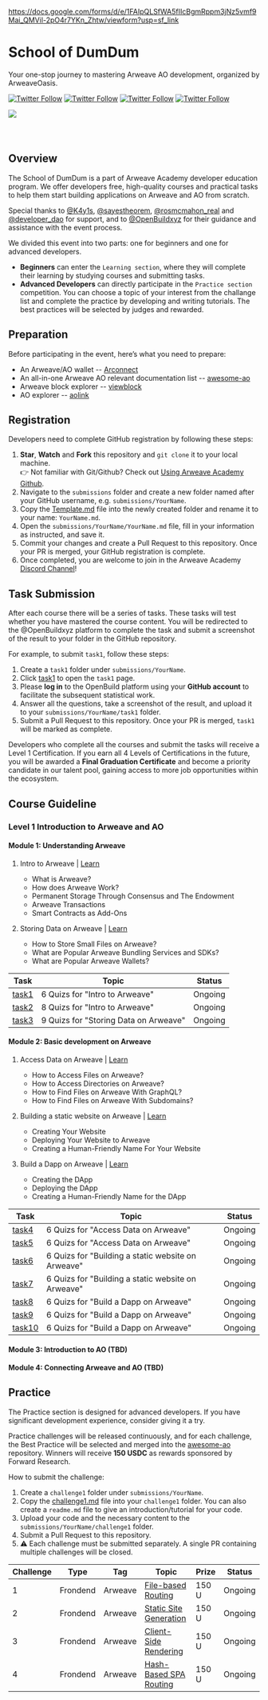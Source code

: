 https://docs.google.com/forms/d/e/1FAIpQLSfWA5fIIcBgmRppm3jNz5vmf9Mai_QMVil-2pO4r7YKn_Zhtw/viewform?usp=sf_link<!-- [中文](https://github.com/ArweaveOasis/Arweave-AO-Dev-Learning/blob/main/README_CN.md) / English -->

# School of DumDum

<div>
  <p>
   Your one-stop journey to mastering Arweave AO development, organized by ArweaveOasis.
  </p>
  <p>
    <a href="https://x.com/ArweaveEco"><img alt="Twitter Follow" src="https://img.shields.io/twitter/follow/ArweaveEco"></a>
    <a href="https://x.com/aoTheComputer"><img alt="Twitter Follow" src="https://img.shields.io/twitter/follow/AO"></a>
    <a href="https://x.com/fwdresearch"><img alt="Twitter Follow" src="https://img.shields.io/twitter/follow/fwdresearch"></a>
    <a href="https://x.com/ArweaveOasis"><img alt="Twitter Follow" src="https://img.shields.io/twitter/follow/ArweaveOasis"></a>
  </p>
  <img src="./doc/image/school%20of%20dumdum.jpg" style="margin: 0 auto 40px;" />
</div>

## Overview

The School of DumDum is a part of Arweave Academy developer education program. We offer developers free, high-quality courses and practical tasks to help them start building applications on Arweave and AO from scratch.  

Special thanks to [@K4y1s](https://x.com/K4y1s), [@sayestheorem](https://x.com/sayestheorem), [@rosmcmahon_real](https://x.com/rosmcmahon_real) and [@developer_dao](https://x.com/developer_dao) for support, and to [@OpenBuildxyz](https://x.com/OpenBuildxyz) for their guidance and assistance with the event process.

We divided this event into two parts: one for beginners and one for advanced developers.

- **Beginners** can enter the `Learning section`, where they will complete their learning by studying courses and submitting tasks.
- **Advanced Developers** can directly participate in the `Practice section` competition. You can choose a topic of your interest from the challange list and complete the practice by developing and writing tutorials. The best practices will be selected by judges and rewarded.

## Preparation

Before participating in the event, here’s what you need to prepare:

- An Arweave/AO wallet -- [Arconnect](https://www.arconnect.io/)
- An all-in-one Arweave AO relevant documentation list -- [awesome-ao](https://github.com/ArweaveOasis/awesome-ao)
- Arweave block explorer -- [viewblock](https://viewblock.io/arweave)
- AO explorer -- [aolink](https://www.ao.link/)

## Registration

Developers need to complete GitHub registration by following these steps:

1. **Star**, **Watch** and **Fork** this repository and `git clone` it to your local machine. <br> 👉 Not familiar with Git/Github? Check out [Using Arweave Academy Github](./doc/Using%20Arweave%20Academy%20Github.md).
2. Navigate to the `submissions` folder and create a new folder named after your GitHub username, e.g. `submissions/YourName`.
3. Copy the [Template.md](./template.md) file into the newly created folder and rename it to your name: `YourName.md`.
4. Open the `submissions/YourName/YourName.md` file, fill in your information as instructed, and save it.
5. Commit your changes and create a Pull Request to this repository. Once your PR is merged, your GitHub registration is complete.
6. Once completed, you are welcome to join in the Arweave Academy [Discord Channel](https://discord.gg/6TpAzdmt)!

## Task Submission

After each course there will be a series of tasks. These tasks will test whether you have mastered the course content. You will be redirected to the @OpenBuildxyz platform to complete the task and submit a screenshot of the result to your folder in the GitHub repository.

For example, to submit `task1`, follow these steps:

1. Create a `task1` folder under `submissions/YourName`.
2. Click [task1](https://openbuild.xyz/quiz/202501081) to open the `task1` page.
3. Please **log in** to the OpenBuild platform using your **GitHub account** to facilitate the subsequent statistical work.
4. Answer all the questions, take a screenshot of the result, and upload it to your `submissions/YourName/task1` folder.
5. Submit a Pull Request to this repository. Once your PR is merged, `task1` will be marked as complete.

Developers who complete all the courses and submit the tasks will receive a Level 1 Certification. If you earn all 4 Levels of Certifications in the future, you will be awarded a **Final Graduation Certificate** and become a priority candidate in our talent pool, gaining access to more job opportunities within the ecosystem.

## Course Guideline

### Level 1 Introduction to Arweave and AO

#### Module 1: Understanding Arweave

1. Intro to Arweave | [Learn](https://academy.developerdao.com/tracks/arweave-101/1)
    - What is Arweave?
    - How does Arweave Work?
    - Permanent Storage Through Consensus and The Endowment
    - Arweave Transactions
    - Smart Contracts as Add-Ons

2. Storing Data on Arweave | [Learn](https://academy.developerdao.com/tracks/arweave-101/3)
    - How to Store Small Files on Arweave?
    - What are Popular Arweave Bundling Services and SDKs?
    - What are Popular Arweave Wallets?

<!-- 3. Why should developers care about Arweave？| [Learn]() -->

| Task | Topic | Status |
|-------|-------|-------|
| [task1](https://openbuild.xyz/quiz/202501081) | 6 Quizs for "Intro to Arweave" | Ongoing |
| [task2](https://openbuild.xyz/quiz/202501082) | 8 Quizs for "Intro to Arweave" | Ongoing |
| [task3](https://openbuild.xyz/quiz/202501083) | 9 Quizs for "Storing Data on Arweave" | Ongoing |

#### Module 2: Basic development on Arweave

1. Access Data on Arweave | [Learn](https://academy.developerdao.com/tracks/arweave-101/2)
    - How to Access Files on Arweave?
    - How to Access Directories on Arweave?
    - How to Find Files on Arweave With GraphQL?
    - How to Find Files on Arweave With Subdomains?

2. Building a static website on Arweave | [Learn](https://academy.developerdao.com/tracks/arweave-101/4)
    - Creating Your Website
    - Deploying Your Website to Arweave
    - Creating a Human-Friendly Name For Your Website

3. Build a Dapp on Arweave | [Learn](https://academy.developerdao.com/tracks/arweave-101/5)
    - Creating the DApp
    - Deploying the DApp
    - Creating a Human-Friendly Name for the DApp

| Task | Topic | Status |
|-------|-------|-------|
| [task4](https://openbuild.xyz/quiz/202501084) | 6 Quizs for "Access Data on Arweave" | Ongoing |
| [task5](https://openbuild.xyz/quiz/202501085) | 6 Quizs for "Access Data on Arweave" | Ongoing |
| [task6](https://openbuild.xyz/quiz/202501086) | 6 Quizs for "Building a static website on Arweave" | Ongoing |
| [task7](https://openbuild.xyz/quiz/202501087) | 6 Quizs for "Building a static website on Arweave" | Ongoing |
| [task8](https://openbuild.xyz/quiz/202501088) | 6 Quizs for "Build a Dapp on Arweave" | Ongoing |
| [task9](https://openbuild.xyz/quiz/202501089) | 6 Quizs for "Build a Dapp on Arweave" | Ongoing |
| [task10](https://openbuild.xyz/quiz/202501090) | 6 Quizs for "Build a Dapp on Arweave" | Ongoing |

#### Module 3: Introduction to AO (TBD)  

#### Module 4: Connecting Arweave and AO (TBD)

## Practice

The Practice section is designed for advanced developers. If you have significant development experience, consider giving it a try.

Practice challenges will be released continuously, and for each challenge, the Best Practice will be selected and merged into the [awesome-ao](https://github.com/ArweaveOasis/awesome-ao) repository. Winners will receive **150 USDC** as rewards sponsored by Forward Research.

How to submit the challenge:

1. Create a `challenge1` folder under `submissions/YourName`.
2. Copy the [challenge1.md](./practice/challenge1.md) file into your `challenge1` folder. You can also create a `readme.md` file to give an introduction/tutorial for your code.
3. Upload your code and the necessary content to the `submissions/YourName/challenge1` folder.
4. Submit a Pull Request to this repository.
5. ⚠️ Each challenge must be submitted separately. A single PR containing multiple challenges will be closed.

| Challenge | Type | Tag | Topic | Prize | Status |
|-------|--------|-------|-------|-------|-------|
|   1   | Frondend |  Arweave   | [File-based Routing](./practice/challenge1.md) | 150 U | Ongoing |
|   2   | Frondend |  Arweave   | [Static Site Generation](./practice/challenge2.md) | 150 U | Ongoing |
|   3   | Frondend |  Arweave   | [Client-Side Rendering](./practice/challenge3.md) | 150 U | Ongoing |
|   4   | Frondend |  Arweave   | [Hash-Based SPA Routing](./practice/challenge4.md) | 150 U | Ongoing |
